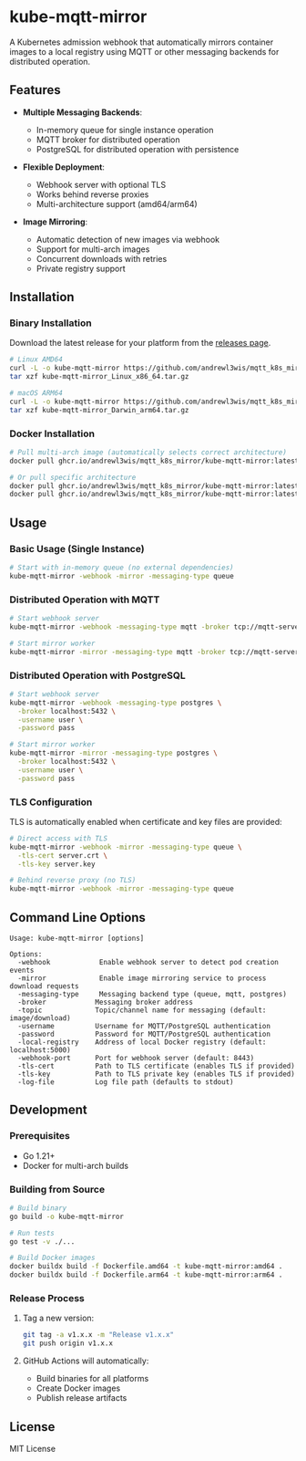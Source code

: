 # kube-mqtt-mirror

A Kubernetes admission webhook that automatically mirrors container images to a local registry using MQTT or other messaging backends for distributed operation.

## Features

- **Multiple Messaging Backends**:
  - In-memory queue for single instance operation
  - MQTT broker for distributed operation
  - PostgreSQL for distributed operation with persistence

- **Flexible Deployment**:
  - Webhook server with optional TLS
  - Works behind reverse proxies
  - Multi-architecture support (amd64/arm64)

- **Image Mirroring**:
  - Automatic detection of new images via webhook
  - Support for multi-arch images
  - Concurrent downloads with retries
  - Private registry support

## Installation

### Binary Installation

Download the latest release for your platform from the [releases page](https://github.com/andrewl3wis/mqtt_k8s_mirror/releases).

```bash
# Linux AMD64
curl -L -o kube-mqtt-mirror https://github.com/andrewl3wis/mqtt_k8s_mirror/releases/download/v1.0.0/kube-mqtt-mirror_Linux_x86_64.tar.gz
tar xzf kube-mqtt-mirror_Linux_x86_64.tar.gz

# macOS ARM64
curl -L -o kube-mqtt-mirror https://github.com/andrewl3wis/mqtt_k8s_mirror/releases/download/v1.0.0/kube-mqtt-mirror_Darwin_arm64.tar.gz
tar xzf kube-mqtt-mirror_Darwin_arm64.tar.gz
```

### Docker Installation

```bash
# Pull multi-arch image (automatically selects correct architecture)
docker pull ghcr.io/andrewl3wis/mqtt_k8s_mirror/kube-mqtt-mirror:latest

# Or pull specific architecture
docker pull ghcr.io/andrewl3wis/mqtt_k8s_mirror/kube-mqtt-mirror:latest-amd64
docker pull ghcr.io/andrewl3wis/mqtt_k8s_mirror/kube-mqtt-mirror:latest-arm64
```

## Usage

### Basic Usage (Single Instance)

```bash
# Start with in-memory queue (no external dependencies)
kube-mqtt-mirror -webhook -mirror -messaging-type queue
```

### Distributed Operation with MQTT

```bash
# Start webhook server
kube-mqtt-mirror -webhook -messaging-type mqtt -broker tcp://mqtt-server:1883

# Start mirror worker
kube-mqtt-mirror -mirror -messaging-type mqtt -broker tcp://mqtt-server:1883
```

### Distributed Operation with PostgreSQL

```bash
# Start webhook server
kube-mqtt-mirror -webhook -messaging-type postgres \
  -broker localhost:5432 \
  -username user \
  -password pass

# Start mirror worker
kube-mqtt-mirror -mirror -messaging-type postgres \
  -broker localhost:5432 \
  -username user \
  -password pass
```

### TLS Configuration

TLS is automatically enabled when certificate and key files are provided:

```bash
# Direct access with TLS
kube-mqtt-mirror -webhook -mirror -messaging-type queue \
  -tls-cert server.crt \
  -tls-key server.key

# Behind reverse proxy (no TLS)
kube-mqtt-mirror -webhook -mirror -messaging-type queue
```

## Command Line Options

```
Usage: kube-mqtt-mirror [options]

Options:
  -webhook            Enable webhook server to detect pod creation events
  -mirror             Enable image mirroring service to process download requests
  -messaging-type     Messaging backend type (queue, mqtt, postgres)
  -broker            Messaging broker address
  -topic             Topic/channel name for messaging (default: image/download)
  -username          Username for MQTT/PostgreSQL authentication
  -password          Password for MQTT/PostgreSQL authentication
  -local-registry    Address of local Docker registry (default: localhost:5000)
  -webhook-port      Port for webhook server (default: 8443)
  -tls-cert          Path to TLS certificate (enables TLS if provided)
  -tls-key           Path to TLS private key (enables TLS if provided)
  -log-file          Log file path (defaults to stdout)
```

## Development

### Prerequisites

- Go 1.21+
- Docker for multi-arch builds

### Building from Source

```bash
# Build binary
go build -o kube-mqtt-mirror

# Run tests
go test -v ./...

# Build Docker images
docker buildx build -f Dockerfile.amd64 -t kube-mqtt-mirror:amd64 .
docker buildx build -f Dockerfile.arm64 -t kube-mqtt-mirror:arm64 .
```

### Release Process

1. Tag a new version:
   ```bash
   git tag -a v1.x.x -m "Release v1.x.x"
   git push origin v1.x.x
   ```

2. GitHub Actions will automatically:
   - Build binaries for all platforms
   - Create Docker images
   - Publish release artifacts

## License

MIT License